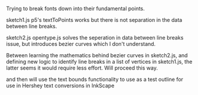 Trying to break fonts down into their fundamental points.


sketch1.js
p5's textToPoints works but there is not separation in the data between line breaks.

sketch2.js
opentype.js solves the seperation in data between line breaks issue, but introduces bezier curves which I don't understand.


Between learning the mathematics behind bezier curves in sketch2.js, and defining new logic to identify line breaks in a list of vertices in sketch1.js, the latter seems it would require less effort. Will proceed this way.

and then will use the text bounds functionality to use as a test outline for use in Hershey text conversions in InkScape